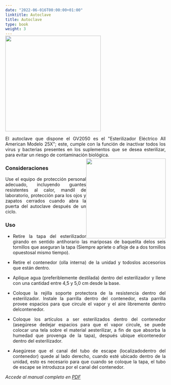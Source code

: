 ```yaml
---
date: "2022-06-016T00:00:00+01:00"
linktitle: Autoclave
title: Autoclave
type: book
weight: 3
---
```


<img src="/manuals/manual_equipo/autoclave.jpeg" width=300 style="margin-bottom: 0rem; margin-top: -1rem;"/>

<p style="text-align: justify;">El autoclave que dispone el GV2050 es el "Esterilizador Eléctrico All American Modelo 25X"; este, cumple con la función de inactivar todos los virus y bacterias presentes en los suplementos que se desea esterilizar, para evitar un riesgo de contaminación biológica.</p>

### Consideraciones

<img src="/manuals/manual_equipo/guantes.jpg" width=250 style="float: right; margin-top: -3.5rem;"/>

<p style="text-align: justify;"> Use el equipo de protección personal adecuado, incluyendo guantes resistentes al calor, mandil de laboratorio, protección para los ojos y zapatos cerrados cuando abra la puerta del autoclave después de un ciclo.</p>


### Uso

<ul>

<li><p style="text-align: justify;">Retire la tapa del esterilizador girando en sentido antihorario las mariposas de baquelita delos seis tornillos que aseguran la tapa (Siempre apriete o afloje de a dos tornillos opuestosal mismo tiempo).

<li><p style="text-align: justify;">Retire el contenedor (olla interna) de la unidad y todoslos accesorios que están dentro.

<li><p style="text-align: justify;">Aplique agua (preferiblemente destilada) dentro del esterilizador y llene con una cantidad entre 4,5 y 5,0 cm desde la base.

<li><p style="text-align: justify;">Coloque la rejilla soporte protectora de la resistencia dentro del esterilizador. Instale la parrilla dentro del contenedor, esta parrilla provee espacios para que circule el vapor y el aire libremente dentro delcontenedor.

<li><p style="text-align: justify;">Coloque los artículos a ser esterilizados dentro del contenedor (asegúrese dedejar espacios para que el vapor circule, se puede colocar una tela sobre el material aesterilizar, a fin de que absorba la humedad que provenga de la tapa), después ubique elcontenedor dentro del esterilizador.

<li><p style="text-align: justify;">  Asegúrese que el canal del tubo de escape (localizadodentro del contenedor) quede al lado derecho, cuando esté ubicado dentro de la unidad, esto es necesario para que cuando se coloque la tapa, el tubo de escape se introduzca por el canal del contenedor.
</ul>

*Accede al manual completo en [PDF](/manuals/manual_equipo/autoclave.pdf)*
